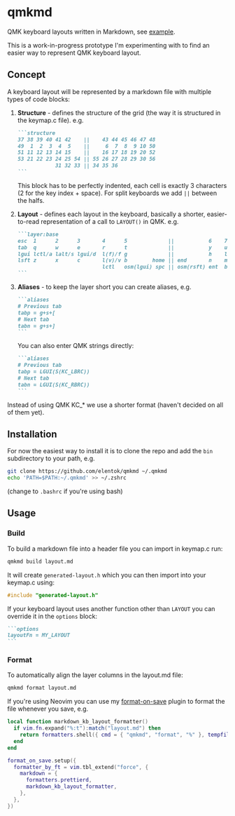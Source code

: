 # qmkmd

QMK keyboard layouts written in Markdown, see [example](examples/iris.md).

This is a work-in-progress prototype I'm experimenting with to find an easier
way to represent QMK keyboard layout.

## Concept

A keyboard layout will be represented by a markdown file with multiple types of
code blocks:

1. **Structure** - defines the structure of the grid (the way it is structured
   in the keymap.c file). e.g.

   ````markdown
   ```structure
   37 38 39 40 41 42    ||    43 44 45 46 47 48
   49  1  2  3  4  5    ||     6  7  8  9 10 50
   51 11 12 13 14 15    ||    16 17 18 19 20 52
   53 21 22 23 24 25 54 || 55 26 27 28 29 30 56
               31 32 33 || 34 35 36
   ```
   ````

   This block has to be perfectly indented, each cell is exactly 3 characters (2
   for the key index + space). For split keyboards we add `||` between the
   halfs.

2. **Layout** - defines each layout in the keyboard, basically a shorter,
   easier-to-read representation of a call to `LAYOUT()` in QMK. e.g.

   ````md
   ```layer:base
   esc  1      2      3       4      5             ||           6    7      8      9      0      bs
   tab  q      w      e       r      t             ||           y    u      i      o      p      \
   lgui lctl/a lalt/s lgui/d  l(f)/f g             ||           h    l(j)/j rgui/k ralt/l rctl/; '
   lsft z      x      c       l(v)/v b        home || end       n    m      ,      .      /      rsft
                              lctl   osm(lgui) spc || osm(rsft) ent  bs
   ```
   ````

3. **Aliases** - to keep the layer short you can create aliases, e.g.

   ````md
   ```aliases
   # Previous tab
   tabp = g+s+[
   # Next tab
   tabn = g+s+]
   ```
   ````

   You can also enter QMK strings directly:

   ````md
   ```aliases
   # Previous tab
   tabp = LGUI(S(KC_LBRC))
   # Next tab
   tabn = LGUI(S(KC_RBRC))
   ```
   ````

Instead of using QMK KC\_\* we use a shorter format (haven't decided on all of
them yet).

## Installation

For now the easiest way to install it is to clone the repo and add the `bin`
subdirectory to your path, e.g.

```sh
git clone https://github.com/elentok/qmkmd ~/.qmkmd
echo 'PATH=$PATH:~/.qmkmd' >> ~/.zshrc
```

(change to `.bashrc` if you're using bash)

## Usage

### Build

To build a markdown file into a header file you can import in keymap.c run:

```sh
qmkmd build layout.md
```

It will create `generated-layout.h` which you can then import into your keymap.c
using:

```c
#include "generated-layout.h"
```

If your keyboard layout uses another function other than `LAYOUT` you can
override it in the `options` block:

````md
```options
layoutFn = MY_LAYOUT
```
````

### Format

To automatically align the layer columns in the layout.md file:

```sh
qmkmd format layout.md
```

If you're using Neovim you can use my [format-on-save][1] plugin to format the
file whenever you save, e.g.

```lua
local function markdown_kb_layout_formatter()
  if vim.fn.expand("%:t"):match("layout.md") then
    return formatters.shell({ cmd = { "qmkmd", "format", "%" }, tempfile = "random" })
  end
end

format_on_save.setup({
  formatter_by_ft = vim.tbl_extend("force", {
    markdown = {
      formatters.prettierd,
      markdown_kb_layout_formatter,
    },
  },
})
```

[1]: https://github.com/elentok/format-on-save.nvim
